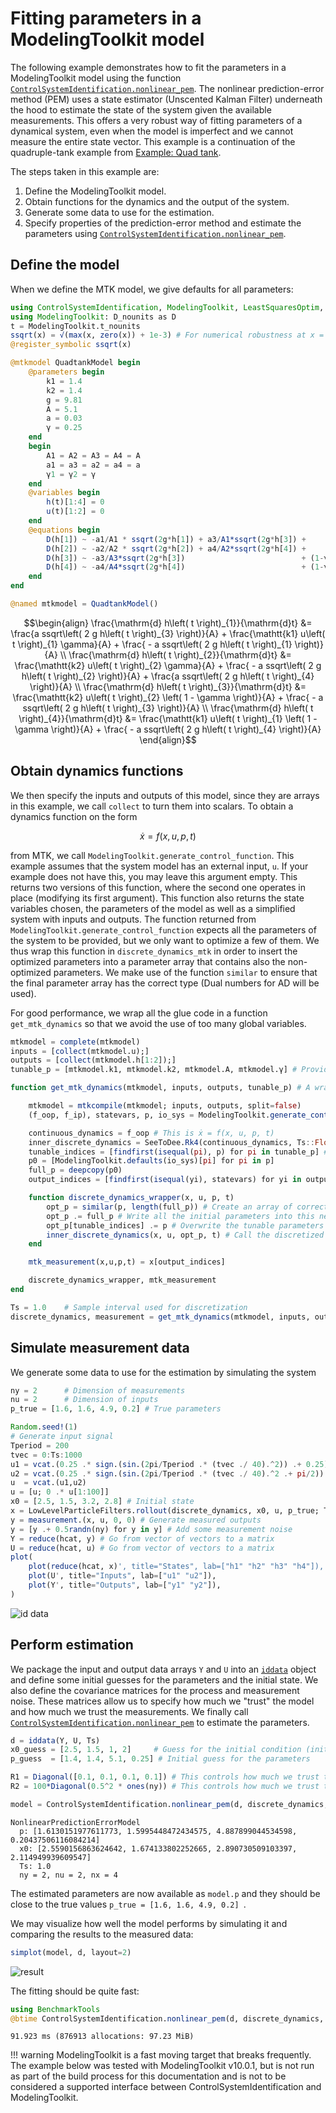 # Fitting parameters in a ModelingToolkit model
The following example demonstrates how to fit the parameters in a ModelingToolkit model using the function [`ControlSystemIdentification.nonlinear_pem`](@ref). The nonlinear prediction-error method (PEM) uses a state estimator (Unscented Kalman Filter) underneath the hood to estimate the state of the system given the available measurements. This offers a very robust way of fitting parameters of a dynamical system, even when the model is imperfect and we cannot measure the entire state vector. This example is a continuation of the quadruple-tank example from [Example: Quad tank](@ref).

The steps taken in this example are:
1. Define the ModelingToolkit model.
2. Obtain functions for the dynamics and the output of the system.
3. Generate some data to use for the estimation.
4. Specify properties of the prediction-error method and estimate the parameters using [`ControlSystemIdentification.nonlinear_pem`](@ref).

## Define the model

When we define the MTK model, we give defaults for all parameters:
```julia
using ControlSystemIdentification, ModelingToolkit, LeastSquaresOptim, SeeToDee, LowLevelParticleFilters, LinearAlgebra, Random, Plots # Load the
using ModelingToolkit: D_nounits as D
t = ModelingToolkit.t_nounits
ssqrt(x) = √(max(x, zero(x)) + 1e-3) # For numerical robustness at x = 0
@register_symbolic ssqrt(x)

@mtkmodel QuadtankModel begin
    @parameters begin
        k1 = 1.4
        k2 = 1.4
        g = 9.81
        A = 5.1
        a = 0.03
        γ = 0.25
    end
    begin
        A1 = A2 = A3 = A4 = A
        a1 = a3 = a2 = a4 = a
        γ1 = γ2 = γ
    end
    @variables begin
        h(t)[1:4] = 0
        u(t)[1:2] = 0
    end
    @equations begin
        D(h[1]) ~ -a1/A1 * ssqrt(2g*h[1]) + a3/A1*ssqrt(2g*h[3]) +     γ1*k1/A1 * u[1]
        D(h[2]) ~ -a2/A2 * ssqrt(2g*h[2]) + a4/A2*ssqrt(2g*h[4]) +     γ2*k2/A2 * u[2]
        D(h[3]) ~ -a3/A3*ssqrt(2g*h[3])                          + (1-γ2)*k2/A3 * u[2]
        D(h[4]) ~ -a4/A4*ssqrt(2g*h[4])                          + (1-γ1)*k1/A4 * u[1]
    end
end

@named mtkmodel = QuadtankModel()
```
```math
\begin{align}
\frac{\mathrm{d} h\left( t \right)_{1}}{\mathrm{d}t} &= \frac{a ssqrt\left( 2 g h\left( t \right)_{3} \right)}{A} + \frac{\mathtt{k1} u\left( t \right)_{1} \gamma}{A} + \frac{ - a ssqrt\left( 2 g h\left( t \right)_{1} \right)}{A} \\
\frac{\mathrm{d} h\left( t \right)_{2}}{\mathrm{d}t} &= \frac{\mathtt{k2} u\left( t \right)_{2} \gamma}{A} + \frac{ - a ssqrt\left( 2 g h\left( t \right)_{2} \right)}{A} + \frac{a ssqrt\left( 2 g h\left( t \right)_{4} \right)}{A} \\
\frac{\mathrm{d} h\left( t \right)_{3}}{\mathrm{d}t} &= \frac{\mathtt{k2} u\left( t \right)_{2} \left( 1 - \gamma \right)}{A} + \frac{ - a ssqrt\left( 2 g h\left( t \right)_{3} \right)}{A} \\
\frac{\mathrm{d} h\left( t \right)_{4}}{\mathrm{d}t} &= \frac{\mathtt{k1} u\left( t \right)_{1} \left( 1 - \gamma \right)}{A} + \frac{ - a ssqrt\left( 2 g h\left( t \right)_{4} \right)}{A}
\end{align}
```

## Obtain dynamics functions
We then specify the inputs and outputs of this model, since they are arrays in this example, we call `collect` to turn them into scalars. To obtain a dynamics function on the form
```math
\dot x = f(x, u, p, t)
```
from MTK, we call `ModelingToolkit.generate_control_function`. This example assumes that the system model has an external input, ``u``. If your example does not have this, you may leave this argument empty. This returns two versions of this function, where the second one operates in place (modifying its first argument). This function also returns the state variables chosen, the parameters of the model as well as a simplified system with inputs and outputs. The function returned from `ModelingToolkit.generate_control_function` expects all the parameters of the system to be provided, but we only want to optimize a few of them. We thus wrap this function in `discrete_dynamics_mtk` in order to insert the optimized parameters into a parameter array that contains also the non-optimized parameters. We make use of the function `similar` to ensure that the final parameter array has the correct type (Dual numbers for AD will be used).

For good performance, we wrap all the glue code in a function `get_mtk_dynamics` so that we avoid the use of too many global variables.

```julia
mtkmodel = complete(mtkmodel)
inputs = [collect(mtkmodel.u);]
outputs = [collect(mtkmodel.h[1:2]);]
tunable_p = [mtkmodel.k1, mtkmodel.k2, mtkmodel.A, mtkmodel.γ] # Provided in the same order as p_guess

function get_mtk_dynamics(mtkmodel, inputs, outputs, tunable_p) # A wrapper function to avoid using global variables

    mtkmodel = mtkcompile(mtkmodel; inputs, outputs, split=false)
    (f_oop, f_ip), statevars, p, io_sys = ModelingToolkit.generate_control_function(mtkmodel)

    continuous_dynamics = f_oop # This is ẋ = f(x, u, p, t)
    inner_discrete_dynamics = SeeToDee.Rk4(continuous_dynamics, Ts::Float64) # x⁺ = f(x, u, p, t)
    tunable_indices = [findfirst(isequal(pi), p) for pi in tunable_p] # Figure out what indices of the parameter array correspond to our tunable parameters
    p0 = [ModelingToolkit.defaults(io_sys)[pi] for pi in p]
    full_p = deepcopy(p0)
    output_indices = [findfirst(isequal(yi), statevars) for yi in outputs] # Figure out what indices of the state array correspond to our outputs

    function discrete_dynamics_wrapper(x, u, p, t)
        opt_p = similar(p, length(full_p)) # Create an array of correct length and element type to host the full parameter vector
        opt_p .= full_p # Write all the initial parameters into this new array
        opt_p[tunable_indices] .= p # Overwrite the tunable parameters with the optimization variable
        inner_discrete_dynamics(x, u, opt_p, t) # Call the discretized dynamics function from MTK
    end

    mtk_measurement(x,u,p,t) = x[output_indices]

    discrete_dynamics_wrapper, mtk_measurement
end

Ts = 1.0    # Sample interval used for discretization
discrete_dynamics, measurement = get_mtk_dynamics(mtkmodel, inputs, outputs, tunable_p)
```

## Simulate measurement data
We generate some data to use for the estimation by simulating the system
```julia
ny = 2      # Dimension of measurements
nu = 2      # Dimension of inputs
p_true = [1.6, 1.6, 4.9, 0.2] # True parameters

Random.seed!(1)
# Generate input signal
Tperiod = 200
tvec = 0:Ts:1000
u1 = vcat.(0.25 .* sign.(sin.(2pi/Tperiod .* (tvec ./ 40).^2)) .+ 0.25)
u2 = vcat.(0.25 .* sign.(sin.(2pi/Tperiod .* (tvec ./ 40).^2 .+ pi/2)) .+ 0.25)
u  = vcat.(u1,u2)
u = [u; 0 .* u[1:100]]
x0 = [2.5, 1.5, 3.2, 2.8] # Initial state
x = LowLevelParticleFilters.rollout(discrete_dynamics, x0, u, p_true; Ts)[1:end-1] # Simulate
y = measurement.(x, u, 0, 0) # Generate measured outputs
y = [y .+ 0.5randn(ny) for y in y] # Add some measurement noise
Y = reduce(hcat, y) # Go from vector of vectors to a matrix
U = reduce(hcat, u) # Go from vector of vectors to a matrix
plot(
    plot(reduce(hcat, x)', title="States", lab=["h1" "h2" "h3" "h4"]),
    plot(U', title="Inputs", lab=["u1" "u2"]),
    plot(Y', title="Outputs", lab=["y1" "y2"]),
)
```
![id data](https://baggepinnen.github.io/ControlSystemIdentification.jl/stable/nonlinear/31701faf.png)

## Perform estimation
We package the input and output data arrays `Y` and `U` into an [`iddata`](@ref) object and define some initial guesses for the parameters and the initial state. We also define the covariance matrices for the process and measurement noise. These matrices allow us to specify how much we "trust" the model and how much we trust the measurements. We finally call [`ControlSystemIdentification.nonlinear_pem`](@ref) to estimate the parameters.
```julia
d = iddata(Y, U, Ts)
x0_guess = [2.5, 1.5, 1, 2]     # Guess for the initial condition (initial state)
p_guess  = [1.4, 1.4, 5.1, 0.25] # Initial guess for the parameters

R1 = Diagonal([0.1, 0.1, 0.1, 0.1]) # This controls how much we trust the model (covariance of the process noise)
R2 = 100*Diagonal(0.5^2 * ones(ny)) # This controls how much we trust the measurements (covariance of the measurement noise)

model = ControlSystemIdentification.nonlinear_pem(d, discrete_dynamics, measurement, p_guess, x0_guess, R1, R2, nu)
```

```
NonlinearPredictionErrorModel
  p: [1.6130151977611773, 1.5995448472434575, 4.887899044534598, 0.20437506116084214]
  x0: [2.5590156863624642, 1.674133802252665, 2.890730509103397, 2.114949939609547]
  Ts: 1.0
  ny = 2, nu = 2, nx = 4
```
The estimated parameters are now available as `model.p` and they should be close to the true values `p_true = [1.6, 1.6, 4.9, 0.2] `.

We may visualize how well the model performs by simulating it and comparing the results to the measured data:
```julia
simplot(model, d, layout=2)
```
![result](https://baggepinnen.github.io/ControlSystemIdentification.jl/stable/nonlinear/4a1309fc.png)


The fitting should be quite fast:
```julia
using BenchmarkTools
@btime ControlSystemIdentification.nonlinear_pem(d, discrete_dynamics, measurement, p_guess, x0_guess, R1, R2, nu)
```
```
91.923 ms (876913 allocations: 97.23 MiB)
```



!!! warning
    ModelingToolkit is a fast moving target that breaks frequently. The example below was tested with ModelingToolkit v10.0.1, but is not run as part of the build process for this documentation and is not to be considered a supported interface between ControlSystemIdentification and ModelingToolkit.